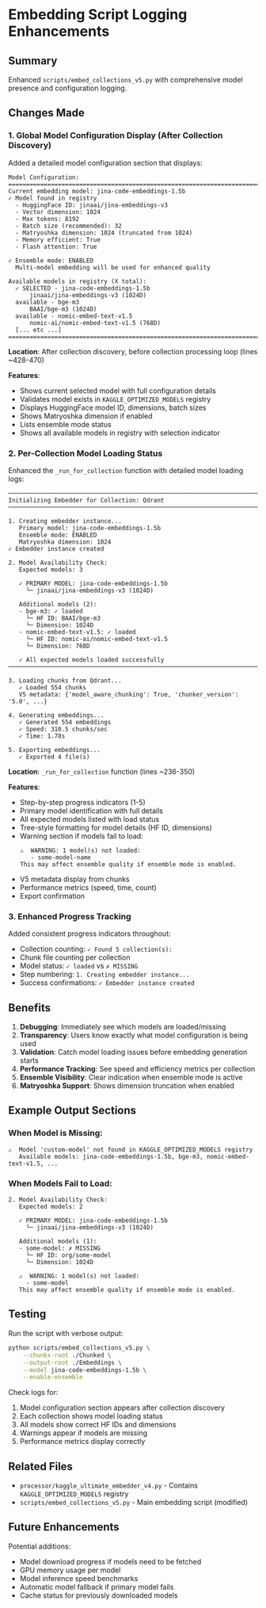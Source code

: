 # Embedding Script Logging Enhancements

## Summary
Enhanced `scripts/embed_collections_v5.py` with comprehensive model presence and configuration logging.

## Changes Made

### 1. Global Model Configuration Display (After Collection Discovery)

Added a detailed model configuration section that displays:

```
Model Configuration:
================================================================================
Current embedding model: jina-code-embeddings-1.5b
✓ Model found in registry
  - HuggingFace ID: jinaai/jina-embeddings-v3
  - Vector dimension: 1024
  - Max tokens: 8192
  - Batch size (recommended): 32
  - Matryoshka dimension: 1024 (truncated from 1024)
  - Memory efficient: True
  - Flash attention: True

✓ Ensemble mode: ENABLED
  Multi-model embedding will be used for enhanced quality

Available models in registry (X total):
  ✓ SELECTED - jina-code-embeddings-1.5b
      jinaai/jina-embeddings-v3 (1024D)
  available - bge-m3
      BAAI/bge-m3 (1024D)
  available - nomic-embed-text-v1.5
      nomic-ai/nomic-embed-text-v1.5 (768D)
  [... etc ...]
================================================================================
```

**Location**: After collection discovery, before collection processing loop (lines ~428-470)

**Features**:
- Shows current selected model with full configuration details
- Validates model exists in `KAGGLE_OPTIMIZED_MODELS` registry
- Displays HuggingFace model ID, dimensions, batch sizes
- Shows Matryoshka dimension if enabled
- Lists ensemble mode status
- Shows all available models in registry with selection indicator

### 2. Per-Collection Model Loading Status

Enhanced the `_run_for_collection` function with detailed model loading logs:

```
────────────────────────────────────────────────────────────────────────────────
Initializing Embedder for Collection: Qdrant
────────────────────────────────────────────────────────────────────────────────

1. Creating embedder instance...
   Primary model: jina-code-embeddings-1.5b
   Ensemble mode: ENABLED
   Matryoshka dimension: 1024
✓ Embedder instance created

2. Model Availability Check:
   Expected models: 3

   ✓ PRIMARY MODEL: jina-code-embeddings-1.5b
     └─ jinaai/jina-embeddings-v3 (1024D)

   Additional models (2):
   - bge-m3: ✓ loaded
     └─ HF ID: BAAI/bge-m3
     └─ Dimension: 1024D
   - nomic-embed-text-v1.5: ✓ loaded
     └─ HF ID: nomic-ai/nomic-embed-text-v1.5
     └─ Dimension: 768D

   ✓ All expected models loaded successfully
────────────────────────────────────────────────────────────────────────────────

3. Loading chunks from Qdrant...
   ✓ Loaded 554 chunks
   V5 metadata: {'model_aware_chunking': True, 'chunker_version': '5.0', ...}

4. Generating embeddings...
   ✓ Generated 554 embeddings
   ✓ Speed: 310.5 chunks/sec
   ✓ Time: 1.78s

5. Exporting embeddings...
   ✓ Exported 4 file(s)
```

**Location**: `_run_for_collection` function (lines ~236-350)

**Features**:
- Step-by-step progress indicators (1-5)
- Primary model identification with full details
- All expected models listed with load status
- Tree-style formatting for model details (HF ID, dimensions)
- Warning section if models fail to load:
  ```
  ⚠️  WARNING: 1 model(s) not loaded:
     - some-model-name
  This may affect ensemble quality if ensemble mode is enabled.
  ```
- V5 metadata display from chunks
- Performance metrics (speed, time, count)
- Export confirmation

### 3. Enhanced Progress Tracking

Added consistent progress indicators throughout:
- Collection counting: `✓ Found 5 collection(s):`
- Chunk file counting per collection
- Model status: `✓ loaded` vs `✗ MISSING`
- Step numbering: `1. Creating embedder instance...`
- Success confirmations: `✓ Embedder instance created`

## Benefits

1. **Debugging**: Immediately see which models are loaded/missing
2. **Transparency**: Users know exactly what model configuration is being used
3. **Validation**: Catch model loading issues before embedding generation starts
4. **Performance Tracking**: See speed and efficiency metrics per collection
5. **Ensemble Visibility**: Clear indication when ensemble mode is active
6. **Matryoshka Support**: Shows dimension truncation when enabled

## Example Output Sections

### When Model is Missing:
```
⚠️  Model 'custom-model' not found in KAGGLE_OPTIMIZED_MODELS registry
   Available models: jina-code-embeddings-1.5b, bge-m3, nomic-embed-text-v1.5, ...
```

### When Models Fail to Load:
```
2. Model Availability Check:
   Expected models: 2
   
   ✓ PRIMARY MODEL: jina-code-embeddings-1.5b
     └─ jinaai/jina-embeddings-v3 (1024D)
   
   Additional models (1):
   - some-model: ✗ MISSING
     └─ HF ID: org/some-model
     └─ Dimension: 1024D
   
   ⚠️  WARNING: 1 model(s) not loaded:
     - some-model
   This may affect ensemble quality if ensemble mode is enabled.
```

## Testing

Run the script with verbose output:
```bash
python scripts/embed_collections_v5.py \
    --chunks-root ./Chunked \
    --output-root ./Embeddings \
    --model jina-code-embeddings-1.5b \
    --enable-ensemble
```

Check logs for:
1. Model configuration section appears after collection discovery
2. Each collection shows model loading status
3. All models show correct HF IDs and dimensions
4. Warnings appear if models are missing
5. Performance metrics display correctly

## Related Files

- `processor/kaggle_ultimate_embedder_v4.py` - Contains `KAGGLE_OPTIMIZED_MODELS` registry
- `scripts/embed_collections_v5.py` - Main embedding script (modified)

## Future Enhancements

Potential additions:
- Model download progress if models need to be fetched
- GPU memory usage per model
- Model inference speed benchmarks
- Automatic model fallback if primary model fails
- Cache status for previously downloaded models
